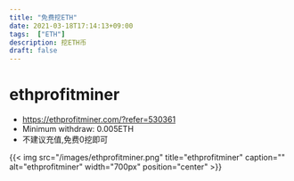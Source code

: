 ```yaml
---
title: "免费挖ETH"
date: 2021-03-18T17:14:13+09:00
tags:  ["ETH"]
description: 挖ETH币
draft: false
---
```


# ethprofitminer
- https://ethprofitminer.com/?refer=530361
- Minimum withdraw: 0.005ETH
- 不建议充值,免费0挖即可

<!--more-->

{{< img src="/images/ethprofitminer.png" title="ethprofitminer" caption="" alt="ethprofitminer" width="700px" position="center" >}}

